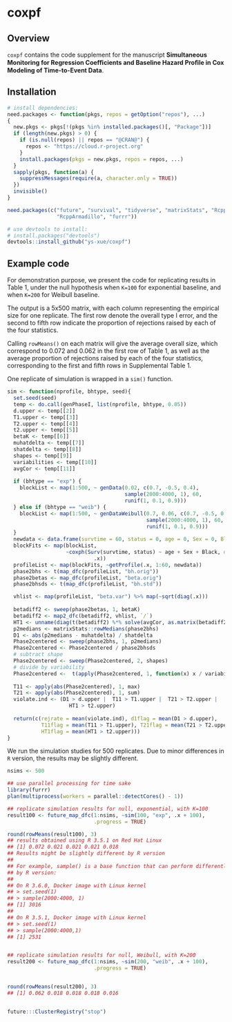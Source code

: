 # coxpf

## Overview

`coxpf` contains the code supplement for the manuscript 
**Simultaneous Monitoring for Regression Coeﬃcients and Baseline Hazard Proﬁle in
Cox Modeling of Time-to-Event Data**. 

## Installation

```r
# install dependencies:
need.packages <- function(pkgs, repos = getOption("repos"), ...)
{
  new.pkgs <- pkgs[!(pkgs %in% installed.packages()[, "Package"])]
  if (length(new.pkgs) > 0) {
    if (is.null(repos) || repos == "@CRAN@") {
      repos <- "https://cloud.r-project.org"
    }
    install.packages(pkgs = new.pkgs, repos = repos, ...)
  }
  sapply(pkgs, function(a) {
    suppressMessages(require(a, character.only = TRUE))
  })
  invisible()
}

need.packages(c("future", "survival", "tidyverse", "matrixStats", "Rcpp",
                "RcppArmadillo", "furrr"))

# use devtools to install:
# install.packages("devtools")
devtools::install_github("ys-xue/coxpf")
```

## Example code

For demonstration purpose, we present the code for replicating results in Table 1,
under the null hypothesis when `K=100` for exponential baseline, and when `K=200`
for Weibull baseline.


The output is a 5x500 matrix, with each column representing the empirical size for
one replicate. The first row denote the overall type I error, and the second to
fifth row indicate the proportion of rejections raised by each of the four statistics.


Calling `rowMeans()` on each matrix will give the average overall size, which
correspond to 0.072 and 0.062 in the first row of Table 1, as well as the average
proportion of rejections raised by each of the four statistics, corresponding
to the first and fifth rows in Supplemental Table 1.


One replicate of simulation is wrapped in a `sim()` function.

```r
sim <- function(nprofile, bhtype, seed){
  set.seed(seed)
  temp <- do.call(genPhaseI, list(nprofile, bhtype, 0.05))
  d.upper <- temp[[2]]
  T1.upper <- temp[[3]]
  T2.upper <- temp[[4]]
  t2.upper <- temp[[5]]
  betaK <- temp[[6]]
  muhatdelta <- temp[[7]]
  shatdelta <- temp[[8]]
  shapes <- temp[[9]]
  variabilities <- temp[[10]]
  avgCor <- temp[[11]]
  
  if (bhtype == "exp") {
    blockList <- map(1:500, ~ genData(0.02, c(0.7, -0.5, 0.4),
                                      sample(2000:4000, 1), 60,
                                      runif(1, 0.1, 0.9)))
  } else if (bhtype == "weib") {
    blockList <- map(1:500, ~ genDataWeibull(0.7, 0.06, c(0.7, -0.5, 0.4),
                                             sample(2000:4000, 1), 60,
                                             runif(1, 0.1, 0.9)))
  }
  newdata <- data.frame(survtime = 60, status = 0, age = 0, Sex = 0, Black = 0)
  blockFits <- map(blockList,
                   ~coxph(Surv(survtime, status) ~ age + Sex + Black, data =
                            .x))
  profileList <- map(blockFits, ~getProfile(.x, 1:60, newdata))
  phase2bhs <- t(map_dfc(profileList, "bh.orig"))
  phase2betas <- map_dfc(profileList, "beta.orig")
  phase2bhsds <- t(map_dfc(profileList, "bh.std"))

  vhlist <- map(profileList, "beta.var") %>% map(~sqrt(diag(.x)))
  
  betadiff2 <- sweep(phase2betas, 1, betaK)
  betadiff2 <- map2_dfc(betadiff2, vhlist, `/`)
  HT1 <- unname(diag(t(betadiff2) %*% solve(avgCor, as.matrix(betadiff2))))
  p2medians <- matrixStats::rowMedians(phase2bhs)
  D1 <- abs(p2medians - muhatdelta) / shatdelta
  Phase2centered <- sweep(phase2bhs, 1, p2medians)
  Phase2centered <- Phase2centered / phase2bhsds
  # subtract shape
  Phase2centered <- sweep(Phase2centered, 2, shapes)
  # divide by variability
  Phase2centered <-  t(apply(Phase2centered, 1, function(x) x / variabilities))
  
  T11 <- apply(abs(Phase2centered), 1, max)
  T21 <- apply(abs(Phase2centered), 1, sum)
  violate.ind <- (D1 > d.upper |  T11 > T1.upper |  T21 > T2.upper |
                    HT1 > t2.upper)
  
  return(c(rejrate = mean(violate.ind), d1flag = mean(D1 > d.upper),
           T11flag = mean(T11 > T1.upper), T21flag = mean(T21 > T2.upper),
           HT1flag = mean(HT1 > t2.upper)))
}
```

We run the simulation studies for 500 replicates. Due to minor differences
in `R` version, the results may be slightly different. 

```r
nsims <- 500

## use parallel processing for time sake
library(furrr)
plan(multiprocess(workers = parallel::detectCores() - 1))

## replicate simulation results for null, exponential, with K=100
result100 <- future_map_dfc(1:nsims, ~sim(100, "exp", .x + 100),
                            .progress = TRUE)

round(rowMeans(result100), 3)
## results obtained using R 3.5.1 on Red Hat Linux
## [1] 0.072 0.021 0.021 0.021 0.018
## Results might be slightly different by R version
## 
## For example, sample() is a base function that can perform differently
## by R version:
## 
## On R 3.6.0, Docker image with Linux kernel
## > set.seed(1)
## > sample(2000:4000, 1)
## [1] 3016
## 
## On R 3.5.1, Docker image with Linux kernel
## > set.seed(1)
## > sample(2000:4000,1)
## [1] 2531


## replicate simulation results for null, Weibull, with K=200
result200 <- future_map_dfc(1:nsims, ~sim(200, "weib", .x + 100),
                            .progress = TRUE)


round(rowMeans(result200), 3)
## [1] 0.062 0.018 0.018 0.018 0.016


future:::ClusterRegistry("stop")
```

